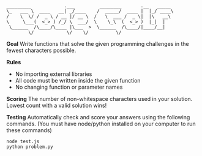 ```
_________            .___         ________       .__   _____
\_   ___ \  ____   __| _/____    /  _____/  ____ |  |_/ ____\
/    \  \/ /  _ \ / __ |/ __ \  /   \  ___ /  _ \|  |\   __\
\     \___(  <_> ) /_/ \  ___/  \    \_\  (  <_> )  |_|  |
 \______  /\____/\____ |\___  >  \______  /\____/|____/__|
        \/            \/    \/          \/
```

__Goal__
Write functions that solve the given programming challenges in the fewest characters possible.

__Rules__
  - No importing external libraries
  - All code must be written inside the given function
  - No changing function or parameter names

__Scoring__
The number of non-whitespace characters used in your solution.  Lowest count with a valid solution wins!

__Testing__
Automatically check and score your answers using the following commands.
(You must have node/python installed on your computer to run these commands)

```
node test.js
python problem.py
```
